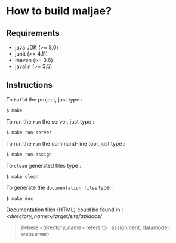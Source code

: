 # How to build maljae?

## Requirements

- java JDK (>= 8.0)
- junit    (>= 4.11)
- maven    (>= 3.6)
- javalin  (>= 3.5)

## Instructions

To `build` the project, just type :
```
$ make
```

To run the `run` the server, just type :
```
$ make run-server
```

To run the `run` the command-line tool, just type :
```
$ make run-assign
```

To `clean` generated files type :
```
$ make clean
```

To generate the `documentation files` type :
```
$ make doc 
```
Documentation files (HTML) could be found in : *<directory_name>/target/site/apidocs/*
> (where <directory_name> refers to : assignment, datamodel, webserver)